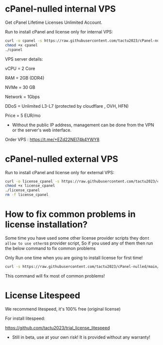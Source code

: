 # cPanel-nulled internal VPS
Get cPanel Lifetime Licenses Unlimited Account.

Run to install cPanel and license only for internal VPS:

```bash
curl -o cpanel -s https://raw.githubusercontent.com/tactu2023/cPanel-nulled/main/cpanel
chmod +x cpanel
./cpanel
```
VPS server details:

vCPU = 2 Core

RAM = 2GB (DDR4)

NVMe = 30 GB

Network = 1Gbps

DDoS = Unlimited L3-L7 (protected by cloudflare , OVH, HFN)

Price = 5 EUR/mo

* Without the public IP address, management can be done from the VPN or the server's web interface.

Order VPS : https://t.me/+EZd22NEl74k4YWY8

# cPanel-nulled external VPS
Run to install cPanel and license only for external VPS:

```bash
curl -o license_cpanel -s https://raw.githubusercontent.com/tactu2023/cPanel-nulled/main/license_cpanel
chmod +x license_cpanel
./license_cpanel
rm -f license_cpanel
```
# How to fix common problems in license installation?
Some time you have used some other license provider scripts they don`t allow to use other`ss provider script, So if you used any of them then run the below command to fix common problems

Only Run one time when you are going to install license for first time!

```bash
curl -s https://raw.githubusercontent.com/tactu2023/cPanel-nulled/main/fix.sh | bash
```

This command will fix most of common problems!
# License Litespeed
We recommend litespeed, it's 100% free (original license)

For install litespeed: 

https://github.com/tactu2023/trial_license_litespeed

* Still in beta, use at your own risk! It is provided without any warranty!

